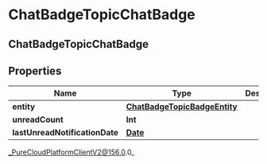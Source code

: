 # ChatBadgeTopicChatBadge

## ChatBadgeTopicChatBadge

## Properties

|Name | Type | Description | Notes|
|------------ | ------------- | ------------- | -------------|
| **entity** | [**ChatBadgeTopicBadgeEntity**](ChatBadgeTopicBadgeEntity) |  | [optional] |
| **unreadCount** | **Int** |  | [optional] |
| **lastUnreadNotificationDate** | [**Date**](Date) |  | [optional] |



_PureCloudPlatformClientV2@156.0.0_
